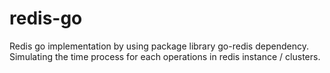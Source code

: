 # redis-go

Redis go implementation by using package library go-redis dependency. Simulating the time process for each operations in redis instance / clusters.
